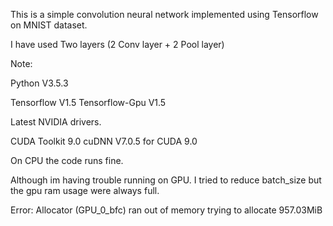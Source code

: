
This is a simple convolution neural network implemented using Tensorflow on MNIST dataset.

I have used Two layers (2 Conv layer + 2 Pool layer)

Note:

Python V3.5.3

Tensorflow V1.5
Tensorflow-Gpu V1.5

Latest NVIDIA drivers.

CUDA Toolkit 9.0
cuDNN V7.0.5 for CUDA 9.0

On CPU the code runs fine.

Although im having trouble running on GPU.
I tried to reduce batch_size but the gpu ram usage were always full.

Error:
    Allocator (GPU_0_bfc) ran out of memory trying to allocate 957.03MiB
